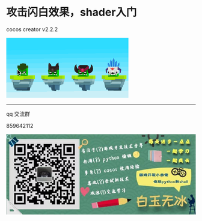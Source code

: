 
# 攻击闪白效果，shader入门


cocos creator v2.2.2 

![](./../img/attacked.gif)  


---

qq 交流群

859642112

![](./../img/about.jpg)